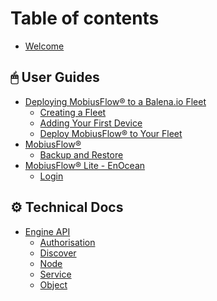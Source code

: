 # Table of contents

* [Welcome](README.md)

## 🖱 User Guides

* [Deploying MobiusFlow® to a Balena.io Fleet](<README (1).md>)
  * [Creating a Fleet](user-guides/deploying-mobiusflow-r-to-a-balena.io-fleet/creating-a-fleet.md)
  * [Adding Your First Device](user-guides/deploying-mobiusflow-r-to-a-balena.io-fleet/adding-your-first-device.md)
  * [Deploy MobiusFlow® to Your Fleet](user-guides/deploying-mobiusflow-r-to-a-balena.io-fleet/deploy-mobiusflow-r-to-your-fleet.md)
* [MobiusFlow®](user-guides/mobiusflow-r/README.md)
  * [Backup and Restore](user-guides/mobiusflow-r/backup-and-restore.md)
* [MobiusFlow® Lite - EnOcean](<README (2).md>)
  * [Login](user-guides/mobiusflow-r-lite-enocean/login.md)

## ⚙ Technical Docs

* [Engine API](<README (1) (1).md>)
  * [Authorisation](technical-docs/engine-api/authorisation.md)
  * [Discover](technical-docs/engine-api/discover.md)
  * [Node](technical-docs/engine-api/node.md)
  * [Service](technical-docs/engine-api/service.md)
  * [Object](technical-docs/engine-api/object.md)
